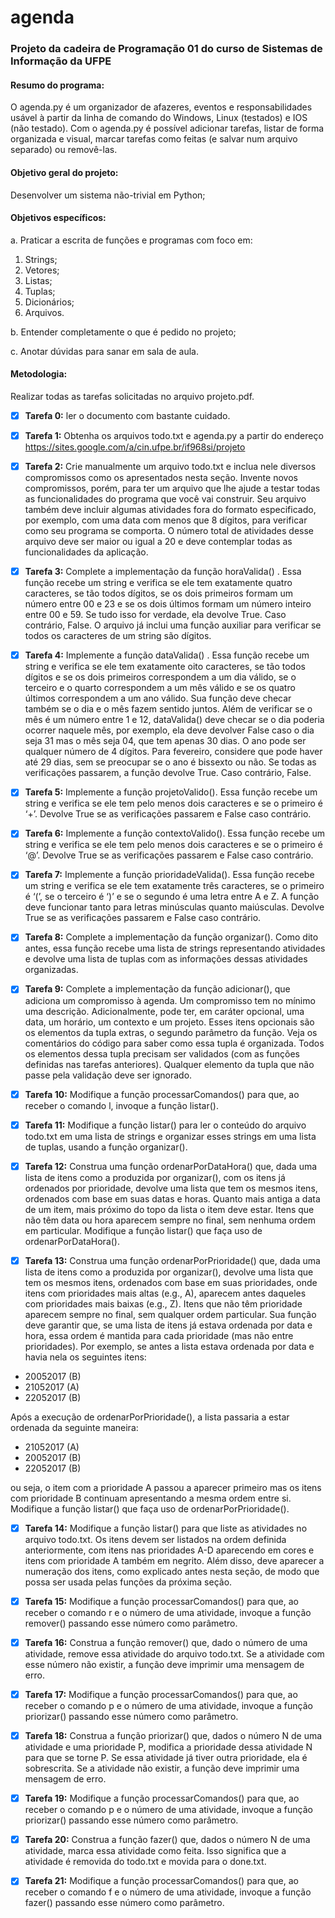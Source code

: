 # agenda
### Projeto da cadeira de Programação 01 do curso de Sistemas de Informação da UFPE

#### Resumo do programa:
  O agenda.py é um organizador de afazeres, eventos e responsabilidades usável à partir da linha de comando do Windows, Linux (testados) e IOS (não testado). Com o agenda.py é possível adicionar tarefas, listar de forma organizada e visual, marcar tarefas como feitas (e salvar num arquivo separado) ou removê-las.

#### Objetivo geral do projeto:
  Desenvolver um sistema não-trivial em Python;
#### Objetivos específicos:

a. Praticar a escrita de funções e programas com foco em:
 1. Strings;
 2. Vetores;
 3. Listas;
 4. Tuplas;
 5. Dicionários;
 6. Arquivos.

b. Entender completamente o que é pedido no projeto;

c. Anotar dúvidas para sanar em sala de aula.

#### Metodologia:
  Realizar todas as tarefas solicitadas no arquivo projeto.pdf.
  - [x] **Tarefa 0:** ler o documento com bastante cuidado.
  
  - [x] **Tarefa 1:** Obtenha os arquivos todo.txt e agenda.py a partir do endereço https://sites.google.com/a/cin.ufpe.br/if968si/projeto
  
  - [x] **Tarefa 2:** Crie manualmente um arquivo todo.txt e inclua nele diversos compromissos como os apresentados nesta seção. Invente novos compromissos, porém, para ter um arquivo que lhe ajude a testar todas as funcionalidades do programa que você vai construir. Seu arquivo também deve incluir algumas atividades fora do formato especificado, por exemplo, com uma data com menos que 8 dígitos, para verificar como seu programa se comporta. O número total de atividades desse arquivo deve ser maior ou igual a 20 e deve contemplar todas as funcionalidades da aplicação.
  
  - [x] **Tarefa 3:** Complete a implementação da função horaValida() . Essa função recebe um string e verifica se ele tem exatamente quatro caracteres, se tão todos dígitos, se os dois primeiros formam um número entre 00 e 23 e se os dois últimos formam um número inteiro entre 00 e 59. Se tudo isso for verdade, ela devolve True. Caso contrário, False. O arquivo já inclui uma função auxiliar para verificar se todos os caracteres de um string são dígitos.
  
  - [x] **Tarefa 4:** Implemente a função dataValida() . Essa função recebe um string e verifica se ele tem exatamente oito caracteres, se tão todos dígitos e se os dois primeiros correspondem a um dia válido, se o terceiro e o quarto correspondem a um mês válido e se os quatro últimos correspondem a um ano válido. Sua função deve checar também se o dia e o mês fazem sentido juntos. Além de verificar se o mês é um número entre 1 e 12, dataValida() deve checar se o dia poderia ocorrer naquele mês, por exemplo, ela deve devolver False caso o dia seja 31 mas o mês seja 04, que tem apenas 30 dias. O ano pode ser qualquer número de 4 dígitos. Para fevereiro, considere que pode haver até 29 dias, sem se preocupar se o ano é bissexto ou não. Se todas as verificações passarem, a função devolve True. Caso contrário, False.
  
  - [x] **Tarefa 5:** Implemente a função projetoValido(). Essa função recebe um string e verifica se ele tem pelo menos dois caracteres e se o primeiro é ‘+’. Devolve True se as verificações passarem e False caso contrário.
  
  - [x] **Tarefa 6:** Implemente a função contextoValido(). Essa função recebe um string e verifica se ele tem pelo menos dois caracteres e se o primeiro é ‘@’. Devolve True se as verificações passarem e False caso contrário.
  
  - [x] **Tarefa 7:** Implemente a função prioridadeValida(). Essa função recebe um string e verifica se ele tem exatamente três caracteres, se o primeiro é ‘(’, se o terceiro é ‘)’ e se o segundo é uma letra entre A e Z. A função deve funcionar tanto para letras minúsculas quanto maiúsculas. Devolve True se as verificações passarem e False caso contrário.
  
  - [x] **Tarefa 8:** Complete a implementação da função organizar(). Como dito antes, essa função recebe uma lista de strings representando atividades e devolve uma lista de tuplas com as informações dessas atividades organizadas.
  
  - [x] **Tarefa 9:** Complete a implementação da função adicionar(), que adiciona um compromisso à agenda. Um compromisso tem no mínimo uma descrição. Adicionalmente, pode ter, em caráter opcional, uma data, um horário, um contexto e um projeto. Esses itens opcionais são os elementos da tupla extras, o segundo parâmetro da função. Veja os comentários do código para saber como essa tupla é organizada. Todos os elementos dessa tupla precisam ser validados (com as funções definidas nas tarefas anteriores). Qualquer elemento da tupla que não passe pela validação deve ser ignorado.
  
  - [x] **Tarefa 10:** Modifique a função processarComandos() para que, ao receber o comando l, invoque a função listar().
  
  - [x] **Tarefa 11:** Modifique a função listar() para ler o conteúdo do arquivo todo.txt em uma lista de strings e organizar esses strings em uma lista de tuplas, usando a função organizar().
  
  - [x] **Tarefa 12:** Construa uma função ordenarPorDataHora() que, dada uma lista de itens como a produzida por organizar(), com os itens já ordenados por prioridade, devolve uma lista que tem os mesmos itens, ordenados com base em suas datas e horas. Quanto mais antiga a data de um item, mais próximo do topo da lista o item deve estar. Itens que não têm data ou hora aparecem sempre no final, sem nenhuma ordem em particular. Modifique a função listar() que faça uso de ordenarPorDataHora().
  
  - [x] **Tarefa 13:** Construa uma função ordenarPorPrioridade() que, dada uma lista de itens como a produzida por organizar(), devolve uma lista que tem os mesmos itens, ordenados com base em suas prioridades, onde itens com prioridades mais altas (e.g., A), aparecem antes daqueles com prioridades mais baixas (e.g., Z). Itens que não têm prioridade aparecem sempre no final, sem qualquer ordem particular. Sua função deve garantir que, se uma lista de itens já estava ordenada por data e hora, essa ordem é mantida para cada prioridade (mas não entre prioridades). Por exemplo, se antes a lista estava ordenada por data e havia nela os seguintes itens:
  * 20052017 (B)
  * 21052017 (A)
  * 22052017 (B)
  
  Após a execução de ordenarPorPrioridade(), a lista passaria a estar ordenada da seguinte maneira:
  * 21052017 (A)
  * 20052017 (B)
  * 22052017 (B)
  
  ou seja, o item com a prioridade A passou a aparecer primeiro mas os itens com prioridade B continuam apresentando a mesma ordem entre si. Modifique a função listar() que faça uso de ordenarPorPrioridade().
  
  - [x] **Tarefa 14:** Modifique a função listar() para que liste as atividades no arquivo todo.txt. Os itens devem ser listados na ordem definida anteriormente, com itens nas prioridades A-D aparecendo em cores e itens com prioridade A também em negrito. Além disso, deve aparecer a numeração dos itens, como explicado antes nesta seção, de modo que possa ser usada pelas funções da próxima seção.
  
  - [x] **Tarefa 15:** Modifique a função processarComandos() para que, ao receber o comando r e o número de uma atividade, invoque a função remover() passando esse número como parâmetro.
  
  - [x] **Tarefa 16:** Construa a função remover() que, dado o número de uma atividade, remove essa atividade do arquivo todo.txt. Se a atividade com esse número não existir, a função deve imprimir uma mensagem de erro.
  
  - [x] **Tarefa 17:** Modifique a função processarComandos() para que, ao receber o comando p e o número de uma atividade, invoque a função priorizar() passando esse número como parâmetro.
  
  - [x] **Tarefa 18:** Construa a função priorizar() que, dados o número N de uma atividade e uma prioridade P, modifica a prioridade dessa atividade N para que se torne P. Se essa atividade já tiver outra prioridade, ela é sobrescrita. Se a atividade não existir, a função deve imprimir uma mensagem de erro.
  
  - [x] **Tarefa 19:** Modifique a função processarComandos() para que, ao receber o comando p e o número de uma atividade, invoque a função priorizar() passando esse número como parâmetro.
  
  - [x] **Tarefa 20:** Construa a função fazer() que, dados o número N de uma atividade, marca essa atividade como feita. Isso significa que a atividade é removida do todo.txt e movida para o done.txt.

  - [x] **Tarefa 21:** Modifique a função processarComandos() para que, ao receber o comando f e o número de uma atividade, invoque a função fazer() passando esse número como parâmetro.
  
